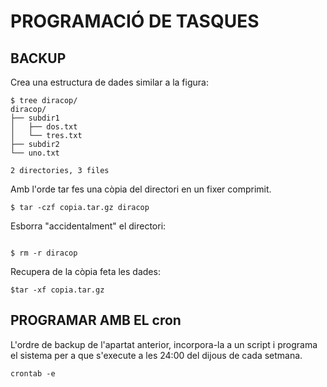 # PROGRAMACIÓ DE TASQUES
## BACKUP

Crea una estructura de dades similar a la figura:
```
$ tree diracop/
diracop/
├── subdir1
│   ├── dos.txt
│   └── tres.txt
├── subdir2
└── uno.txt

2 directories, 3 files
```

Amb l'orde tar fes una còpia del directori en un fixer comprimit.
```
$ tar -czf copia.tar.gz diracop
```

Esborra "accidentalment" el directori:
```

$ rm -r diracop
```

Recupera de la còpia feta les dades:
```
$tar -xf copia.tar.gz
```


## PROGRAMAR AMB EL cron

L'ordre de backup de l'apartat anterior, incorpora-la a un script i programa el sistema per a que s'execute a les 24:00 del dijous de cada setmana.

```
crontab -e
```

